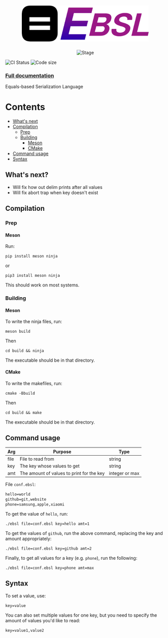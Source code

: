 <div align='center'>

# <img src='https://github.com/aarikpokras/ebsl/blob/master/images/ebsl-long.png?raw=true' width="400" />

![Stage](https://img.shields.io/badge/dynamic/toml?url=https%3A%2F%2Fraw.githubusercontent.com%2Faarikpokras%2Febsl%2Frefs%2Fheads%2Fmaster%2Fshields.toml&query=shields.stage&style=for-the-badge&label=stage&color=default)

</div>

![CI Status](https://img.shields.io/github/actions/workflow/status/aarikpokras/ebsl/ci.yml?style=flat-square)
![Code size](https://img.shields.io/github/languages/code-size/aarikpokras/ebsl?style=flat-square)

### [Full documentation](https://github.com/aarikpokras/ebsl/wiki)
Equals-based Serialization Language


# Contents
* [What's next](#whats-next)
* [Compilation](#compilation)
  * [Prep](#prep)
  * [Building](#building)
    * [Meson](#meson-1)
    * [CMake](#cmake)
* [Command usage](#command-usage)
* [Syntax](#syntax)

## What's next?
* Will fix how out delim prints after all values
* Will fix abort trap when key doesn't exist

## Compilation
### Prep
#### Meson
Run:
```console
pip install meson ninja
```
or
```console
pip3 install meson ninja
```
This should work on most systems.
### Building
#### Meson
To write the ninja files, run:
```console
meson build
```
Then
```console
cd build && ninja
```
The executable should be in that directory.
#### CMake
To write the makefiles, run:
```console
cmake -Bbuild
```
Then
```console
cd build && make
```
The executable should be in that directory.
## Command usage
|Arg|Purpose|Type|
|--|--|--|
|file|File to read from|string|
|key|The key whose values to get|string|
|amt|The amount of values to print for the key|integer or max|

File `conf.ebsl`:
```
hello=world
github=git,website
phone=samsung,apple,xiaomi
```
To get the value of `hello`, run:
```console
./ebsl file=conf.ebsl key=hello amt=1
```
To get the values of `github`, run the above command, replacing the key and amount appropriately:
```console
./ebsl file=conf.ebsl key=github amt=2
```
Finally, to get all values for a key (e.g. `phone`), run the following:
```console
./ebsl file=conf.ebsl key=phone amt=max
```

## Syntax
To set a value, use:
```
key=value
```
You can also set multiple values for one key, but you need to specify the amount of values you'd like to read:

```
key=value1,value2
```
